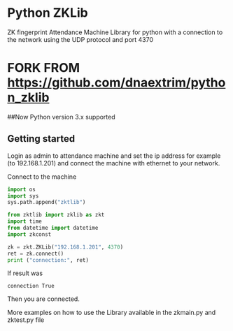 # Python ZKLib #

ZK fingerprint Attendance Machine Library for python with a connection to the network using the UDP protocol and port 4370
# FORK FROM https://github.com/dnaextrim/python_zklib #
##Now
Python version 3.x supported

## Getting started

Login as admin to attendance machine and set the ip address for example (to 192.168.1.201) and connect the machine with ethernet to your network.

Connect to the machine

```python
import os
import sys
sys.path.append("zktlib")

from zktlib import zklib as zkt
import time
from datetime import datetime
import zkconst

zk = zkt.ZKLib("192.168.1.201", 4370)
ret = zk.connect()
print ("connection:", ret)
```
If result was
```
connection True
```
Then you are connected.

More examples on how to use the Library available in the
zkmain.py and zktest.py file
